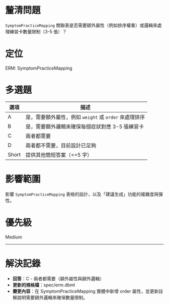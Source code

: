 # 釐清問題

`SymptomPracticeMapping` 關聯表是否需要額外屬性（例如排序權重）或邏輯來處理練習卡數量限制（3-5 張）？

# 定位

ERM: SymptomPracticeMapping

# 多選題

| 選項 | 描述 |
|---|---|
| A | 是，需要額外屬性，例如 `weight` 或 `order` 來處理排序 |
| B | 是，需要額外邏輯來確保每個症狀對應 3-5 張練習卡 |
| C | 兩者都需要 |
| D | 兩者都不需要，目前設計已足夠 |
| Short | 提供其他簡短答案（<=5 字）|

# 影響範圍

影響 `SymptomPracticeMapping` 表格的設計，以及「建議生成」功能的複雜度與彈性。

# 優先級

Medium

---
# 解決記錄

- **回答**：C - 兩者都需要（額外屬性與額外邏輯）
- **更新的規格檔**：spec/erm.dbml
- **變更內容**：在 SymptomPracticeMapping 實體中新增 order 屬性，並更新註解說明需要額外邏輯來確保數量限制。